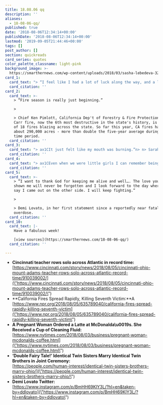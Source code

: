```yaml
---
title: 18.08.06 qq
description: ''
aliases:
  - 18-08-06-qq/
published: true
date: '2018-08-06T12:34:14+00:00'
publishDate: '2018-08-06T12:34:14+00:00'
lastmod: '2019-09-05T21:44:46+00:00'
tags: []
post_author: []
section: quickreads
card_series: quotes
color_palette_classname: light-pink
background_image: >-
  https://smarthernews.com/wp-content/uploads/2018/03/sasha-lebedeva-323205-unsplash-scaled.jpg
card_1:
  card_text: "> “I feel like I had a lot of luck along the way, and a lot of help. Help from my friends, my family, the community ax14 from some higher power, I donax19t know.ax1Dn> n> Bryce Carlson (37) on his 38-day, 6-hour & 49 minute solo row across the Atlantic Ocean. The high school science teacher is the first American to complete the 2,000-mile feat, according to the Ocean Rowing Society."
  card_citation: ''
card_2:
  card_text: >-
    > “Fire season is really just beginning.”

    > 

    > Chief Ken Pimlott, California Dep't of Forestry & Fire Protection. The
    Carr fire, now the 6th most destructive in the state's history, is only one
    of 18 fires blazing across the state. So far this year, CA fires have burned
    about 290,000 acres - more than double the five-year average during the same
    time period.
  card_citation: ''
card_3:
  card_text: "> ax1CIt just felt like my mouth was burning.”n> n> Sarah Douglas, who is eight months pregnant, after taking a sip of what she thought was a McDonald's latte, but was actually cleaning fluid. McDonald's apologized and said it was in the process of cleaning the machine. Although, the fast-food chain confirms this is not the first time it has happened."
  card_citation: ''
card_4:
  card_text: "> ax1CEven when we were little girls I can remember being in kindergarten, knowing that that is what we saw for ourselves.ax1Dn> n> Briana Dean to PEOPLE. Briana and her identical twin sister, Brittany (32), married identical twin brothers, Josh & Jeremy Salyers (34), in a joint ceremony at the 2018 Twins Days Festival in Twinsburg, OHax14 where they met in 2017. The two newlywed couples plan on raising their families together."
  card_citation: ''
card_5:
  card_text: >-
    > “I want to thank God for keeping me alive and well…. The love you have all
    shown me will never be forgotten and I look forward to the day where I can
    say I came out on the other side. I will keep fighting.”

    > 

    > Demi Lovato, in her first statement since a reportedly near fatal drug
    overdose.
  card_citation: ''
card_10:
  card_text: |-
    Have a fabulous week!

    [view sources](https://smarthernews.com/18-08-06-qq/)
  card_citation: ''

---
```

*   **Cincinnati teacher rows solo across Atlantic in record time:**  
    [https://www.cincinnati.com/story/news/2018/08/05/cincinnati-ohio-mount-adams-teacher-rows-solo-across-atlantic-record-time/910039002/](\"https://www.cincinnati.com/story/news/2018/08/05/cincinnati-ohio-mount-adams-teacher-rows-solo-across-atlantic-record-time/910039002/\")
*   **California Fires Spread Rapidly, Killing Seventh Victim:**A [https://www.npr.org/2018/08/05/635789040/california-fires-spread-rapidly-killing-seventh-victim](\"https://www.npr.org/2018/08/05/635789040/california-fires-spread-rapidly-killing-seventh-victim\")
*   **A Pregnant Woman Ordered a Latte at McDonalda\\u0019s. She Received a Cup of Cleaning Fluid:**  
    [https://www.nytimes.com/2018/08/03/business/pregnant-woman-mcdonalds-coffee.html](\"https://www.nytimes.com/2018/08/03/business/pregnant-woman-mcdonalds-coffee.html\")
*   **‘Double Fairy Tale!’ Identical Twin Sisters Marry Identical Twin Brothers in Joint Ceremony:**  
    [https://people.com/human-interest/identical-twin-sisters-brothers-marry-ohio/](\"https://people.com/human-interest/identical-twin-sisters-brothers-marry-ohio/\")
*   **Demi Lovato Twitter:**  
    [https://www.instagram.com/p/BmHH69KlY3L/?hl=en&taken-by=ddlovato](\"https://www.instagram.com/p/BmHH69KlY3L/?hl=en&taken-by=ddlovato\")